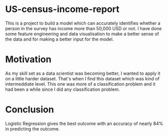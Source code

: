 # US-census-income-report
This is a project to build a model which can accurately identifies whether a person in the survey has income more than 50,000 USD or not.
I have done some feature engineering and data visualisation to make a better sense of the data and for making a better input for the model.

# Motivation
As my skill set as a data scientist was becoming better, I wanted to apply it on a little harder dataset. That's when I find this dataset which was kind of intermeddiate level.
This one was more of a classification problem and it had been a while since I did any classification problem.

# Conclusion
Logistic Regression gives the best outcome with an accuracy of nearly 84% in predicting the outcome.
